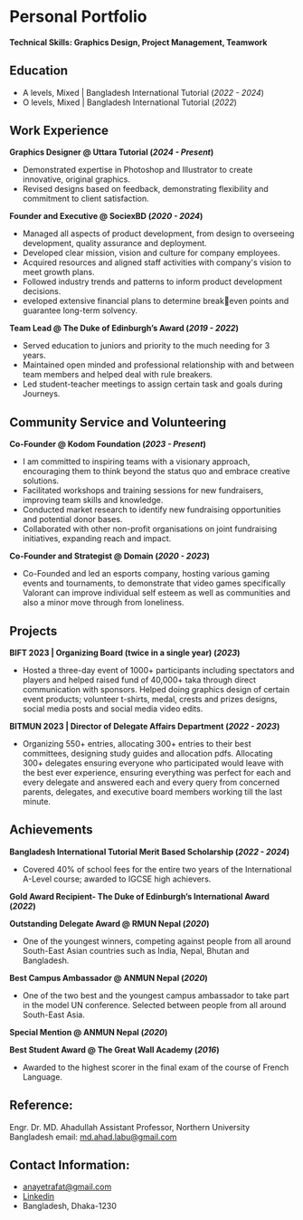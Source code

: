 # Personal Portfolio

#### Technical Skills: Graphics Design, Project Management, Teamwork

## Education
- A levels, Mixed | Bangladesh International Tutorial (_2022 - 2024_) 
- O levels, Mixed | Bangladesh International Tutorial (_2022_)

## Work Experience
**Graphics Designer @ Uttara Tutorial (_2024 - Present_)**
- Demonstrated expertise in Photoshop and Illustrator to create
innovative, original graphics.
- Revised designs based on feedback, demonstrating flexibility
and commitment to client satisfaction.

**Founder and Executive @ SociexBD (_2020 -  2024_)**
- Managed all aspects of product development, from design to
overseeing development, quality assurance and deployment.
- Developed clear mission, vision and culture for company
employees.
- Acquired resources and aligned staff activities with
company's vision to meet growth plans.
- Followed industry trends and patterns to inform product
development decisions.
- eveloped extensive financial plans to determine breakeven points and guarantee long-term solvency.

**Team Lead @ The Duke of Edinburgh’s Award (_2019 - 2022_)**
- Served education to juniors and priority to the much
needing for 3 years.
- Maintained open minded and professional relationship with
and between team members and helped deal with rule
breakers.
- Led student-teacher meetings to assign certain task and
goals during Journeys.

## Community Service and Volunteering
**Co-Founder @ Kodom Foundation (_2023 - Present_)**
- I am committed to inspiring teams with a visionary approach,
encouraging them to think beyond the status quo and
embrace creative solutions.
- Facilitated workshops and training sessions for new
fundraisers, improving team skills and knowledge.
- Conducted market research to identify new fundraising
opportunities and potential donor bases.
- Collaborated with other non-profit organisations on joint
fundraising initiatives, expanding reach and impact.

**Co-Founder and Strategist @ Domain (_2020 - 2023_)**
- Co-Founded and led an esports company, hosting various
gaming events and tournaments, to demonstrate that video
games specifically Valorant can improve individual self
esteem as well as communities and also a minor move
through from loneliness.

## Projects
**BIFT 2023 | Organizing Board (twice in a single year) (_2023_)**
- Hosted a three-day event of 1000+ participants including spectators and players and helped raised fund of 40,000+ taka through direct communication with sponsors. Helped doing graphics design of certain event products; volunteer t-shirts, medal, crests and prizes designs, social media posts and social media video edits.
  
**BITMUN 2023 | Director of Delegate Affairs Department (_2022 - 2023_)**
- Organizing 550+ entries, allocating 300+ entries to their best committees, designing study guides and allocation pdfs.
Allocating 300+ delegates ensuring everyone who participated would leave with the best ever experience, ensuring everything was perfect for each and every delegate and answered each and every query from concerned parents, delegates, and executive board members working till the last minute.

## Achievements
**Bangladesh International Tutorial Merit Based Scholarship (_2022 - 2024_)**
- Covered 40% of school fees for the entire two years of the International A-Level course; awarded to IGCSE high achievers.

**Gold Award Recipient- The Duke of Edinburgh’s International Award (_2022_)**

**Outstanding Delegate Award @ RMUN Nepal (_2020_)**
- One of the youngest winners, competing against people from all around South-East Asian countries such as India, Nepal, Bhutan and Bangladesh.

**Best Campus Ambassador @ ANMUN Nepal (_2020_)**
- One of the two best and the youngest campus ambassador to take part in the model UN conference. Selected between people from all around South-East Asia.

**Special Mention @ ANMUN Nepal (_2020_)**

**Best Student Award @ The Great Wall Academy (_2016_)**
- Awarded to the highest scorer in the final exam of the course of French Language.

## Reference:
Engr. Dr. MD. Ahadullah
Assistant Professor, Northern University Bangladesh
email: md.ahad.labu@gmail.com

## Contact Information:
- anayetrafat@gmail.com
- [Linkedin](https://www.linkedin.com/in/anayet-hossain-80a4b9294/)
- Bangladesh, Dhaka-1230

